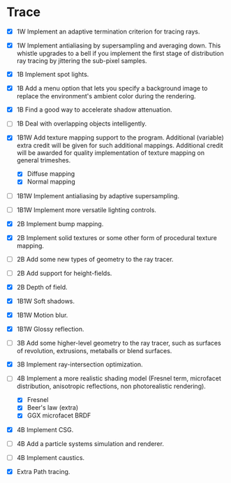 # Trace

* [x] 1W Implement an adaptive termination criterion for tracing rays.
  
* [x] 1W Implement antialiasing by supersampling and averaging down. This whistle upgrades to a bell if you implement the first stage of distribution ray tracing by jittering the sub-pixel samples.

* [x] 1B Implement spot lights.

* [x] 1B Add a menu option that lets you specify a background image to replace the environment's ambient color during the rendering.

* [x] 1B Find a good way to accelerate shadow attenuation.

* [ ] 1B Deal with overlapping objects intelligently.

* [x] 1B1W Add texture mapping support to the program. Additional (variable) extra credit will be given for such additional mappings. Additional credit will be awarded for quality implementation of texture mapping on general trimeshes.
  * [x] Diffuse mapping
  * [x] Normal mapping

* [ ] 1B1W Implement antialiasing by adaptive supersampling.

* [ ] 1B1W Implement more versatile lighting controls.

* [x] 2B Implement bump mapping.

* [x] 2B Implement solid textures or some other form of procedural texture mapping.

* [ ] 2B Add some new types of geometry to the ray tracer.

* [ ] 2B Add support for height-fields.

* [x] 2B Depth of field.

* [x] 1B1W Soft shadows.
  
* [x] 1B1W Motion blur.
  
* [x] 1B1W Glossy reflection.

* [ ] 3B Add some higher-level geometry to the ray tracer, such as surfaces of revolution, extrusions, metaballs or blend surfaces.

* [x] 3B Implement ray-intersection optimization.

* [ ] 4B Implement a more realistic shading model (Fresnel term, microfacet distribution, anisotropic reflections, non photorealistic rendering).
  * [x] Fresnel
  * [x] Beer's law (extra)
  * [x] GGX microfacet BRDF  

* [x] 4B Implement CSG.

* [ ] 4B Add a particle systems simulation and renderer.

* [ ] 4B Implement caustics.
  
* [x] Extra Path tracing. 
